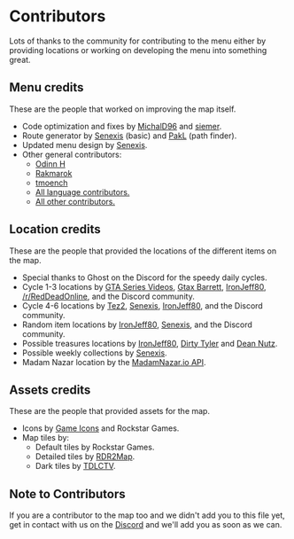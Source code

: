 # Contributors
Lots of thanks to the community for contributing to the menu either by providing locations or working on developing the menu into something great.

## Menu credits
These are the people that worked on improving the map itself.

- Code optimization and fixes by [MichalD96](https://github.com/MichalD96) and [siemer](https://github.com/siemer).
- Route generator by [Senexis](https://github.com/Senexis) (basic) and [PakL](https://github.com/PakL) (path finder).
- Updated menu design by [Senexis](https://github.com/Senexis).
- Other general contributors:
    * [Odinn H](https://github.com/iligalodin)
    * [Rakmarok](https://github.com/Rakmarok)
    * [tmoench](https://github.com/tmoench)
    * [All language contributors.](https://github.com/jeanropke/RDR2CollectorsMap/blob/master/langs/README.md)
    * [All other contributors.](https://github.com/jeanropke/RDR2CollectorsMap/graphs/contributors)

## Location credits
These are the people that provided the locations of the different items on the map.

- Special thanks to Ghost on the Discord for the speedy daily cycles.
- Cycle 1-3 locations by [GTA Series Videos](https://www.youtube.com/user/GTASeriesVideos), [Gtax Barrett](https://twitter.com/gtaxbarrett), [IronJeff80](https://github.com/IronJeff80), [/r/RedDeadOnline](https://www.reddit.com/r/RedDeadOnline), and the Discord community.
- Cycle 4-6 locations by [Tez2](https://twitter.com/TezFunz2), [Senexis](https://github.com/Senexis), [IronJeff80](https://github.com/IronJeff80), and the Discord community.
- Random item locations by [IronJeff80](https://github.com/IronJeff80), [Senexis](https://github.com/Senexis), and the Discord community.
- Possible treasures locations by [IronJeff80](https://github.com/IronJeff80), [Dirty Tyler](https://www.youtube.com/channel/UC3LdKFizyou1RfkkmDUUVsg) and [Dean Nutz](https://www.youtube.com/channel/UCBSYrZQsPndOm-zckXNUItw).
- Possible weekly collections by [Senexis](https://github.com/Senexis).
- Madam Nazar location by the [MadamNazar.io API](https://madamnazar.io/).

## Assets credits
These are the people that provided assets for the map.

- Icons by [Game Icons](https://game-icons.net/) and Rockstar Games.
- Map tiles by:
    * Default tiles by Rockstar Games.
    * Detailed tiles by [RDR2Map](https://rdr2map.com/).
    * Dark tiles by [TDLCTV](https://github.com/TDLCTV).

## Note to Contributors
If you are a contributor to the map too and we didn't add you to this file yet, get in contact with us on the [Discord](https://discord.com/invite/HkU6ugT) and we'll add you as soon as we can.
